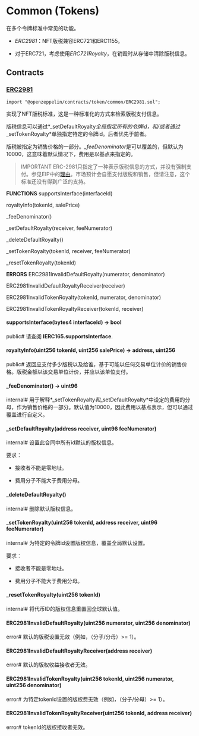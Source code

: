 # Common (Tokens)
在多个令牌标准中常见的功能。

* *ERC2981*：NFT版税兼容ERC721和ERC1155。

* 对于ERC721，考虑使用*ERC721Royalty*，在销毁时从存储中清除版税信息。

## Contracts

### [ERC2981](https://github.com/OpenZeppelin/openzeppelin-contracts/blob/v5.0.0/contracts/token/common/ERC2981.sol)
```
import "@openzeppelin/contracts/token/common/ERC2981.sol";
```

实现了NFT版税标准，这是一种标准化的方式来检索版税支付信息。

版税信息可以通过*_setDefaultRoyalty*全局指定所有的令牌id，和/或者通过*_setTokenRoyalty*单独指定特定的令牌id。后者优先于前者。

版税被指定为销售价格的一部分。*_feeDenominator*是可以覆盖的，但默认为10000，这意味着默认情况下，费用是以基点来指定的。

> IMPORTANT
ERC-2981只指定了一种表示版税信息的方式，并没有强制支付。参见EIP中的[理由](https://eips.ethereum.org/EIPS/eip-2981#optional-royalty-payments)。市场预计会自愿支付版税和销售，但请注意，这个标准还没有得到广泛的支持。

**FUNCTIONS**
supportsInterface(interfaceId)

royaltyInfo(tokenId, salePrice)

_feeDenominator()

_setDefaultRoyalty(receiver, feeNumerator)

_deleteDefaultRoyalty()

_setTokenRoyalty(tokenId, receiver, feeNumerator)

_resetTokenRoyalty(tokenId)

**ERRORS**
ERC2981InvalidDefaultRoyalty(numerator, denominator)

ERC2981InvalidDefaultRoyaltyReceiver(receiver)

ERC2981InvalidTokenRoyalty(tokenId, numerator, denominator)

ERC2981InvalidTokenRoyaltyReceiver(tokenId, receiver)

#### supportsInterface(bytes4 interfaceId) → bool
public#
请查阅 **IERC165.supportsInterface**.

#### royaltyInfo(uint256 tokenId, uint256 salePrice) → address, uint256
public#
返回应支付多少版税以及给谁，基于可能以任何交易单位计价的销售价格。版税金额以该交易单位计价，并应以该单位支付。

#### _feeDenominator() → uint96
internal#
用于解释*_setTokenRoyalty*和*_setDefaultRoyalty*中设定的费用的分母，作为销售价格的一部分。默认值为10000，因此费用以基点表示，但可以通过覆盖进行自定义。

#### _setDefaultRoyalty(address receiver, uint96 feeNumerator)
internal#
设置此合同中所有id默认的版权信息。

要求：
* 接收者不能是零地址。

* 费用分子不能大于费用分母。

#### _deleteDefaultRoyalty()
internal#
删除默认版权信息。

#### _setTokenRoyalty(uint256 tokenId, address receiver, uint96 feeNumerator)
internal#
为特定的令牌id设置版权信息，覆盖全局默认设置。

要求：
* 接收者不能是零地址。

* 费用分子不能大于费用分母。

#### _resetTokenRoyalty(uint256 tokenId)
internal#
将代币ID的版权信息重置回全球默认值。

#### ERC2981InvalidDefaultRoyalty(uint256 numerator, uint256 denominator)
error#
默认的版税设置无效（例如，（分子/分母）>= 1）。

#### ERC2981InvalidDefaultRoyaltyReceiver(address receiver)
error#
默认的版权收益接收者无效。

#### ERC2981InvalidTokenRoyalty(uint256 tokenId, uint256 numerator, uint256 denominator)
error#
为特定tokenId设置的版权费无效（例如，（分子/分母）>= 1）。

#### ERC2981InvalidTokenRoyaltyReceiver(uint256 tokenId, address receiver)
error#
tokenId的版权接收者无效。